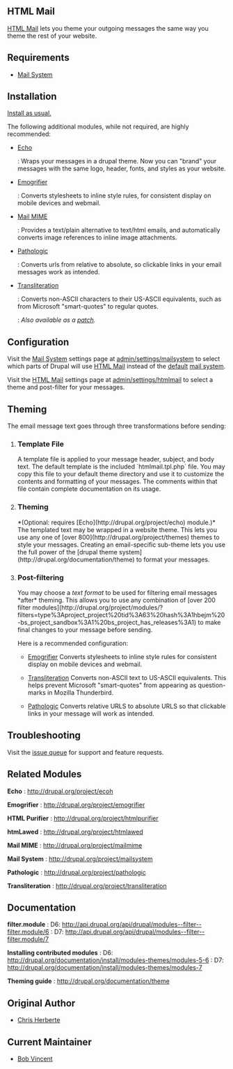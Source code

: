 ## HTML Mail

[HTML Mail](http://drupal.org/project/htmlmail) lets you theme your outgoing
messages the same way you theme the rest of your website.

## Requirements

*   [Mail System](http://drupal.org/project/mailsystem)

## Installation

[Install as usual.](http://drupal.org/documentation/install/modules-themes/modules-5-6)

The following additional modules, while not required, are highly recommended:

*   [Echo](http://drupal.org/project/echo)

    :   Wraps your messages in a drupal theme.  Now you can "brand" your
         messages with the same logo, header, fonts, and styles as your website.

*   [Emogrifier](http://drupal.org/project/emogrifier)

    :   Converts stylesheets to inline style rules, for consistent display on
        mobile devices and webmail.

*   [Mail MIME](http://drupal.org/project/mailmime)

    :   Provides a text/plain alternative to text/html emails, and automatically
        converts image references to inline image attachments.

*   [Pathologic](http://drupal.org/project/pathologic)

    :   Converts urls from relative to absolute, so clickable links in your
        email messages work as intended.

*   [Transliteration](http://drupal.org/project/filter_transliteration)

    :   Converts non-ASCII characters to their US-ASCII equivalents, such
        as from Microsoft "smart-quotes" to regular quotes.

    :   *Also available as a [patch](http://drupal.org/node/1095278#comment-4219530).*

## Configuration

Visit the [Mail System](http://drupal.org/project/mailsystem) settings page at
<u>admin/settings/mailsystem</u> to select which parts of Drupal will use
[HTML Mail](http://drupal.org/project/htmlmail) instead of the
[default](http://api.drupal.org/api/drupal/modules--system--system.mail.inc/class/DefaultMailSystem/7)
[mail system](http://api.drupal.org/api/drupal/includes--mail.inc/function/drupal_mail_system/7).

Visit the [HTML Mail](http://drupal.org/project/htmlmail) settings page at
<u>admin/settings/htmlmail</u> to select a theme and post-filter for your
messages.

## Theming

The email message text goes through three transformations before sending:

1.  <h3>Template File</h3>
    A template file is applied to your message header, subject, and body text.
    The default template is the included `htmlmail.tpl.php` file.  You may copy
    this file to your default theme directory and use it to customize the
    contents and formatting of your messages.  The comments within that file
    contain complete documentation on its usage.

2.  <h3>Theming</h3>
    *(Optional: requires [Echo](http://drupal.org/project/echo) module.)*
    The templated text may be wrapped in a website theme.  This lets you
    use any one of [over 800](http://drupal.org/project/themes) themes to
    style your messages.  Creating an email-specific sub-theme lets you use
    the full power of the
    [drupal theme system](http://drupal.org/documentation/theme)
    to format your messages.

3.  <h3>Post-filtering</h3>
    You may choose a <cite>text format</cite> to be used for filtering email
    messages *after* theming. This allows you to use any combination of
    [over 200 filter modules](http://drupal.org/project/modules/?filters=type%3Aproject_project%20tid%3A63%20hash%3A1hbejm%20-bs_project_sandbox%3A1%20bs_project_has_releases%3A1)
    to make final changes to your message before sending.

    Here is a recommended configuration:

    *   [Emogrifier](http://drupal.org/project/emogrifier)
        Converts stylesheets to inline style rules for consistent display on
        mobile devices and webmail.

    *   [Transliteration](http://drupal.org/project/filter_transliteration)
        Converts non-ASCII text to US-ASCII equivalents.  This helps prevent
        Microsoft "smart-quotes" from appearing as question-marks in
        Mozilla Thunderbird.

    *   [Pathologic](http://drupal.org/project/pathologic)
        Converts relative URLS to absolute URLS so that clickable links in
        your message will work as intended.

## Troubleshooting

Visit the [issue queue](http://drupal.org/project/issues/htmlmail) for support
and feature requests.

## Related Modules

**Echo**
:   http://drupal.org/project/ecoh

**Emogrifier**
:   http://drupal.org/project/emogrifier

**HTML Purifier**
:   http://drupal.org/project/htmlpurifier

**htmLawed**
:   http://drupal.org/project/htmlawed

**Mail MIME**
:   http://drupal.org/project/mailmime

**Mail System**
:   http://drupal.org/project/mailsystem

**Pathologic**
:   http://drupal.org/project/pathologic

**Transliteration**
:   http://drupal.org/project/transliteration

## Documentation

**filter.module**
:   D6: http://api.drupal.org/api/drupal/modules--filter--filter.module/6
:   D7: http://api.drupal.org/api/drupal/modules--filter--filter.module/7

**Installing contributed modules**
:   D6: http://drupal.org/documentation/install/modules-themes/modules-5-6
:   D7: http://drupal.org/documentation/install/modules-themes/modules-7

**Theming guide**
:   http://drupal.org/documentation/theme

## Original Author

*   [Chris Herberte](http://drupal.org/user/1171)

## Current Maintainer

*   [Bob Vincent](http://drupal.org/user/36148)
